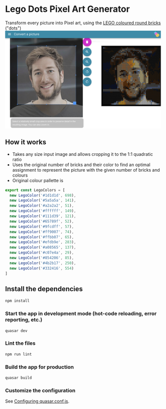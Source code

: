 # Lego Dots Pixel Art Generator

Transform every picture into Pixel art, using the [LEGO coloured round bricks](https://www.amazon.de/dp/B0813RX3R8) ("dots")
![Example](/doc/example-transform.png)

## How it works
- Takes any size input image and allows cropping it to the 1:1 quadratic ratio
- Uses the original number of bricks and their color to find an optimal assignment to represent the picture with the given number of bricks and colours
- Original colour pallette is
```Typescript
export const LegoColors = [
  new LegoColor('#1d1d1d', 698),
  new LegoColor('#5a5a5a', 141),
  new LegoColor('#a2a2a2', 51),
  new LegoColor('#ffffff', 149),
  new LegoColor('#111d39', 121),
  new LegoColor('#65789f', 52),
  new LegoColor('#9fcdff', 57),
  new LegoColor('#ff9007', 74),
  new LegoColor('#ffbb07', 65),
  new LegoColor('#efdb9e', 283),
  new LegoColor('#a08565', 137),
  new LegoColor('#c07e4a', 29),
  new LegoColor('#854206', 85),
  new LegoColor('#4b2b17', 250),
  new LegoColor('#332416', 554)
]
```

## Install the dependencies
```bash
npm install
```

### Start the app in development mode (hot-code reloading, error reporting, etc.)
```bash
quasar dev
```

### Lint the files
```bash
npm run lint
```

### Build the app for production
```bash
quasar build
```

### Customize the configuration
See [Configuring quasar.conf.js](https://quasar.dev/quasar-cli/quasar-conf-js).
